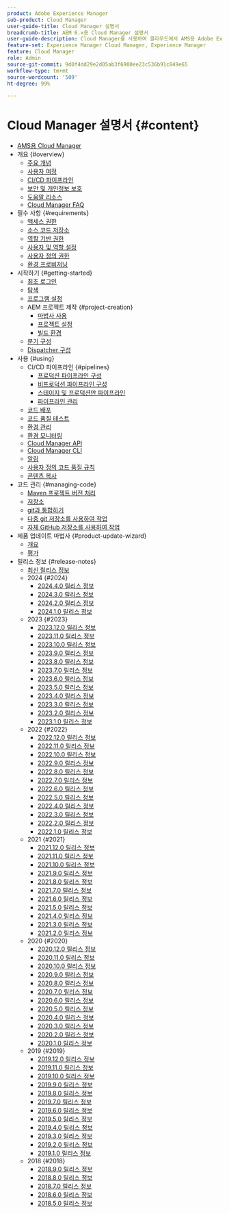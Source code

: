 ```yaml
---
product: Adobe Experience Manager
sub-product: Cloud Manager
user-guide-title: Cloud Manager 설명서
breadcrumb-title: AEM 6.x용 Cloud Manager 설명서
user-guide-description: Cloud Manager를 사용하여 클라우드에서 AMS용 Adobe Experience Manager를 자체 관리하는 방법에 대해 알아봅니다.
feature-set: Experience Manager Cloud Manager, Experience Manager
feature: Cloud Manager
role: Admin
source-git-commit: 9d0f4dd29e2d05ab3f6900ee23c536b91c849e65
workflow-type: tm+mt
source-wordcount: '509'
ht-degree: 99%

---
```



# Cloud Manager 설명서 {#content}

+ [AMS용 Cloud Manager](/help/introduction.md)
+ 개요 {#overview}
   + [주요 개념](/help/overview/key-concepts.md)
   + [사용자 여정](/help/overview/user-journey.md)
   + [CI/CD 파이프라인](/help/overview/ci-cd-pipelines.md)
   + [보안 및 개인정보 보호](/help/overview/security-and-privacy.md)
   + [도움말 리소스](/help/overview/help-resources.md)
   + [Cloud Manager FAQ](/help/overview/faqs.md)
+ 필수 사항 {#requirements}
   + [액세스 권한](/help/requirements/access-rights.md)
   + [소스 코드 저장소](/help/requirements/source-code-repository.md)
   + [역할 기반 권한](/help/requirements/role-based-permissions.md)
   + [사용자 및 역할 설정](/help/requirements/users-and-roles.md)
   + [사용자 정의 권한](/help/using/custom-permissions.md)
   + [환경 프로비저닝](/help/requirements/environment-provisioning.md)
+ 시작하기 {#getting-started}
   + [최초 로그인](/help/getting-started/first-time-login.md)
   + [탐색](/help/getting-started/navigation.md)
   + [프로그램 설정](/help/getting-started/program-setup.md)
   + AEM 프로젝트 제작 {#project-creation}
      + [마법사 사용](/help/getting-started/using-the-wizard.md)
      + [프로젝트 설정](/help/getting-started/project-setup.md)
      + [빌드 환경](/help/getting-started/build-environment.md)
   + [분기 구성](/help/getting-started/configuring-branches.md)
   + [Dispatcher 구성](/help/getting-started/dispatcher-configurations.md)
+ 사용 {#using}
   + CI/CD 파이프라인 {#pipelines}
      + [프로덕션 파이프라인 구성](/help/using/production-pipelines.md)
      + [비프로덕션 파이프라인 구성](/help/using/non-production-pipelines.md)
      + [스테이지 및 프로덕션만 파이프라인](/help/using/stage-prod-only.md)
      + [파이프라인 관리](/help/using/managing-pipelines.md)
   + [코드 배포](/help/using/code-deployment.md)
   + [코드 품질 테스트](/help/using/code-quality-testing.md)
   + [환경 관리](/help/using/managing-environments.md)
   + [환경 모니터링](/help/using/monitoring-environments.md)
   + [Cloud Manager API](https://developer.adobe.com/experience-cloud/cloud-manager/reference/api/)
   + [Cloud Manager CLI](https://github.com/adobe/aio-cli-plugin-cloudmanager/blob/main/README.md)
   + [알림](/help/using/notifications.md)
   + [사용자 정의 코드 품질 규칙](/help/using/custom-code-quality-rules.md)
   + [콘텐츠 복사](/help/using/content-copy.md)
+ 코드 관리 {#managing-code}
   + [Maven 프로젝트 버전 처리](/help/managing-code/maven-project-version.md)
   + [저장소](/help/managing-code/repositories.md)
   + [git과 통합하기](/help/managing-code/git-integration.md)
   + [다중 git 저장소를 사용하여 작업](/help/managing-code/multiple-git-repos.md)
   + [자체 GitHub 저장소를 사용하여 작업](/help/managing-code/byo-github.md)
+ 제품 업데이트 마법사 {#product-update-wizard}
   + [개요](/help/product-update-wizard/overview.md)
   + [평가](/help/product-update-wizard/evaluation.md)
+ 릴리스 정보 {#release-notes}
   + [최신 릴리스 정보](/help/release-notes/current.md)
   + 2024 {#2024}
      + [2024.4.0 릴리스 정보](/help/release-notes/2024/2024-4-0.md)
      + [2024.3.0 릴리스 정보](/help/release-notes/2024/2024-3-0.md)
      + [2024.2.0 릴리스 정보](/help/release-notes/2024/2024-2-0.md)
      + [2024.1.0 릴리스 정보](/help/release-notes/2024/2024-1-0.md)
   + 2023 {#2023}
      + [2023.12.0 릴리스 정보](/help/release-notes/2023/2023-12-0.md)
      + [2023.11.0 릴리스 정보](/help/release-notes/2023/2023-11-0.md)
      + [2023.10.0 릴리스 정보](/help/release-notes/2023/2023-10-0.md)
      + [2023.9.0 릴리스 정보](/help/release-notes/2023/2023-9-0.md)
      + [2023.8.0 릴리스 정보](/help/release-notes/2023/2023-8-0.md)
      + [2023.7.0 릴리스 정보](/help/release-notes/2023/2023-7-0.md)
      + [2023.6.0 릴리스 정보](/help/release-notes/2023/2023-6-0.md)
      + [2023.5.0 릴리스 정보](/help/release-notes/2023/2023-5-0.md)
      + [2023.4.0 릴리스 정보](/help/release-notes/2023/2023-4-0.md)
      + [2023.3.0 릴리스 정보](/help/release-notes/2023/2023-3-0.md)
      + [2023.2.0 릴리스 정보](/help/release-notes/2023/2023-2-0.md)
      + [2023.1.0 릴리스 정보](/help/release-notes/2023/2023-1-0.md)
   + 2022 {#2022}
      + [2022.12.0 릴리스 정보](/help/release-notes/2022/2022-12-0.md)
      + [2022.11.0 릴리스 정보](/help/release-notes/2022/2022-11-0.md)
      + [2022.10.0 릴리스 정보](/help/release-notes/2022/2022-10-0.md)
      + [2022.9.0 릴리스 정보](/help/release-notes/2022/2022-9-0.md)
      + [2022.8.0 릴리스 정보](/help/release-notes/2022/2022-8-0.md)
      + [2022.7.0 릴리스 정보](/help/release-notes/2022/2022-7-0.md)
      + [2022.6.0 릴리스 정보](/help/release-notes/2022/2022-6-0.md)
      + [2022.5.0 릴리스 정보](/help/release-notes/2022/2022-5-0.md)
      + [2022.4.0 릴리스 정보](/help/release-notes/2022/2022-4-0.md)
      + [2022.3.0 릴리스 정보](/help/release-notes/2022/2022-3-0.md)
      + [2022.2.0 릴리스 정보](/help/release-notes/2022/2022-2-0.md)
      + [2022.1.0 릴리스 정보](/help/release-notes/2022/2022-1-0.md)
   + 2021 {#2021}
      + [2021.12.0 릴리스 정보](/help/release-notes/2021/2021-12-0.md)
      + [2021.11.0 릴리스 정보](/help/release-notes/2021/2021-11-0.md)
      + [2021.10.0 릴리스 정보](/help/release-notes/2021/2021-10-0.md)
      + [2021.9.0 릴리스 정보](/help/release-notes/2021/2021-9-0.md)
      + [2021.8.0 릴리스 정보](/help/release-notes/2021/2021-8-0.md)
      + [2021.7.0 릴리스 정보](/help/release-notes/2021/2021-7-0.md)
      + [2021.6.0 릴리스 정보](/help/release-notes/2021/2021-6-0.md)
      + [2021.5.0 릴리스 정보](/help/release-notes/2021/2021-5-0.md)
      + [2021.4.0 릴리스 정보](/help/release-notes/2021/2021-4-0.md)
      + [2021.3.0 릴리스 정보](/help/release-notes/2021/2021-3-0.md)
      + [2021.2.0 릴리스 정보](/help/release-notes/2021/2021-2-0.md)
   + 2020 {#2020}
      + [2020.12.0 릴리스 정보](/help/release-notes/2020/2020-12-0.md)
      + [2020.11.0 릴리스 정보](/help/release-notes/2020/2020-11-0.md)
      + [2020.10.0 릴리스 정보](/help/release-notes/2020/2020-10-0.md)
      + [2020.9.0 릴리스 정보](/help/release-notes/2020/2020-9-0.md)
      + [2020.8.0 릴리스 정보](/help/release-notes/2020/2020-8-0.md)
      + [2020.7.0 릴리스 정보](/help/release-notes/2020/2020-7-0.md)
      + [2020.6.0 릴리스 정보](/help/release-notes/2020/2020-6-0.md)
      + [2020.5.0 릴리스 정보](/help/release-notes/2020/2020-5-0.md)
      + [2020.4.0 릴리스 정보](/help/release-notes/2020/2020-4-0.md)
      + [2020.3.0 릴리스 정보](/help/release-notes/2020/2020-3-0.md)
      + [2020.2.0 릴리스 정보](/help/release-notes/2020/2020-2-0.md)
      + [2020.1.0 릴리스 정보](/help/release-notes/2020/2020-1-0.md)
   + 2019 {#2019}
      + [2019.12.0 릴리스 정보](/help/release-notes/2019/2019-12-0.md)
      + [2019.11.0 릴리스 정보](/help/release-notes/2019/2019-11-0.md)
      + [2019.10.0 릴리스 정보](/help/release-notes/2019/2019-10-0.md)
      + [2019.9.0 릴리스 정보](/help/release-notes/2019/2019-9-0.md)
      + [2019.8.0 릴리스 정보](/help/release-notes/2019/2019-8-0.md)
      + [2019.7.0 릴리스 정보](/help/release-notes/2019/2019-7-0.md)
      + [2019.6.0 릴리스 정보](/help/release-notes/2019/2019-6-0.md)
      + [2019.5.0 릴리스 정보](/help/release-notes/2019/2019-5-0.md)
      + [2019.4.0 릴리스 정보](/help/release-notes/2019/2019-4-0.md)
      + [2019.3.0 릴리스 정보](/help/release-notes/2019/2019-3-0.md)
      + [2019.2.0 릴리스 정보](/help/release-notes/2019/2019-2-0.md)
      + [2019.1.0 릴리스 정보](/help/release-notes/2019/2019-1-0.md)
   + 2018 {#2018}
      + [2018.9.0 릴리스 정보](/help/release-notes/2018/2018-9-0.md)
      + [2018.8.0 릴리스 정보](/help/release-notes/2018/2018-8-0.md)
      + [2018.7.0 릴리스 정보](/help/release-notes/2018/2018-7-0.md)
      + [2018.6.0 릴리스 정보](/help/release-notes/2018/2018-6-0.md)
      + [2018.5.0 릴리스 정보](/help/release-notes/2018/2018-5-0.md)
